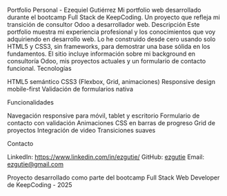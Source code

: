 Portfolio Personal - Ezequiel Gutiérrez
Mi portfolio web desarrollado durante el bootcamp Full Stack de KeepCoding. Un proyecto que refleja mi transición de consultor Odoo a desarrollador web.
Descripción
Este portfolio muestra mi experiencia profesional y los conocimientos que voy adquiriendo en desarrollo web. Lo he construido desde cero usando solo HTML5 y CSS3, sin frameworks, para demostrar una base sólida en los fundamentos.
El sitio incluye información sobre mi background en consultoría Odoo, mis proyectos actuales y un formulario de contacto funcional.
Tecnologías

HTML5 semántico
CSS3 (Flexbox, Grid, animaciones)
Responsive design mobile-first
Validación de formularios nativa

Funcionalidades

Navegación responsive para móvil, tablet y escritorio
Formulario de contacto con validación
Animaciones CSS en barras de progreso
Grid de proyectos
Integración de video
Transiciones suaves

Contacto

LinkedIn: https://www.linkedin.com/in/ezgutie/
GitHub: [ezgutie](https://github.com/ezgutie)
Email: ezgutie@gmail.com


Proyecto desarrollado como parte del bootcamp Full Stack Web Developer de KeepCoding - 2025